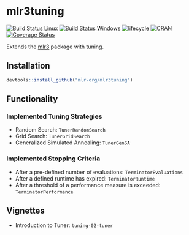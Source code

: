 # mlr3tuning

[![Build Status Linux](https://travis-ci.org/mlr-org/mlr3tuning.svg?branch=master)](https://travis-ci.org/mlr-org/mlr3tuning) [![Build Status Windows](https://ci.appveyor.com/api/projects/status/github/mlr-org/mlr3tuning?branch=master&svg=true)](https://ci.appveyor.com/project/mlr-org/mlr3tuning) [![lifecycle](https://img.shields.io/badge/lifecycle-experimental-orange.svg)](https://www.tidyverse.org/lifecycle/#experimental) [![CRAN](https://www.r-pkg.org/badges/version/mlr3tuning)](https://cran.r-project.org/package=mlr3tuning) [![Coverage Status](https://coveralls.io/repos/github/mlr-org/mlr3tuning/badge.svg?branch=master)](https://coveralls.io/github/mlr-org/mlr3tuning?branch=master)

Extends the [mlr3](https://mlr3.mlr-org.com) package with tuning.

## Installation

```r
devtools::install_github("mlr-org/mlr3tuning")
```



## Functionality

### Implemented Tuning Strategies

-   Random Search: `TunerRandomSearch`
-   Grid Search: `TunerGridSearch`
-   Generalized Simulated Annealing: `TunerGenSA`

### Implemented Stopping Criteria

-   After a pre-defined number of evaluations: `TerminatorEvaluations`
-   After a defined runtime has expired: `TerminatorRuntime`
-   After a threshold of a performance measure is exceeded: `TerminatorPerformance`


## Vignettes

-   Introduction to Tuner: `tuning-02-tuner`
